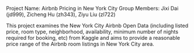 Project Name: Airbnb Pricing in New York City
Group Members: Jixi Dai (jd999), Zicheng Hu (zh343), Ziyu Liu (zl722)

This project examines the New York City Airbnb Open Data (including listed price, room type, neighborhood, availability, minimum number of nights required for booking, etc) from Kaggle and aims to provide a reasonable price range of the Airbnb room listings in New York City area.
